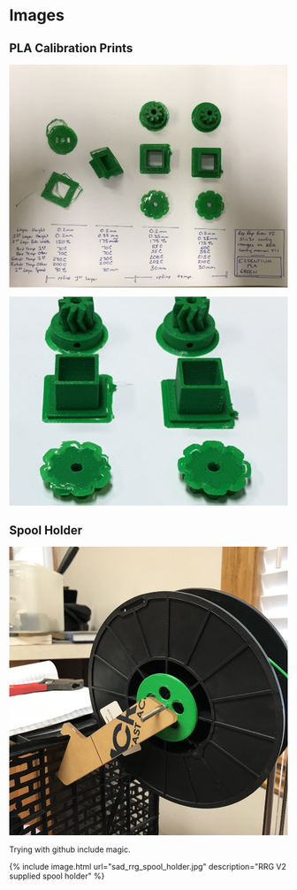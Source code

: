 # Images

## PLA Calibration Prints

![Alt text](pla_calibration_print.jpg "Dialing in initial Slic3r settings")


![Alt text](pla_calibration_print2.jpg "Dialing in initial Slic3r settings")

## Spool Holder

![Alt Text](sad_rrg_spool_holder.jpg?s=500 "RRG V2 supplied spool holder")


Trying with github include magic.

 {% include image.html url="sad_rrg_spool_holder.jpg" description="RRG V2 supplied spool holder" %} 

